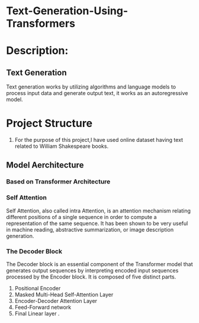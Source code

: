 # Text-Generation-Using-Transformers

# Description:

## Text Generation
Text generation works by utilizing algorithms and language models to process input data and generate output text, it works as an autoregressive model.


# Project Structure

1. For the purpose of this project,I have used online dataset having text related to William Shakespeare books. 

## Model Aerchitecture 

### Based on Transformer Architecture

### Self Attention
Self Attention, also called intra Attention, is an attention mechanism relating different positions of a single sequence in order to compute a representation 
of the same sequence. It has been shown to be very useful in machine reading, abstractive summarization, or image description generation.

### The Decoder Block
The Decoder block is an essential component of the Transformer model that generates output sequences by interpreting encoded input sequences processed by the Encoder block. 
It is composed of five distinct parts.
1. Positional Encoder
2. Masked Multi-Head Self-Attention Layer
3. Encoder-Decoder Attention Layer
4. Feed-Forward network
5. Final Linear layer
. 

   
